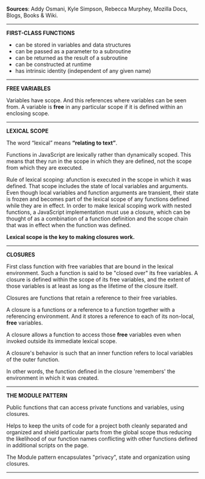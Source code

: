 **Sources**: Addy Osmani, Kyle Simpson, Rebecca Murphey, Mozilla Docs, Blogs, Books & Wiki.

------------------------------------------------------------------------

**FIRST-CLASS FUNCTIONS**

- can be stored in variables and data structures
- can be passed as a parameter to a subroutine
- can be returned as the result of a subroutine
- can be constructed at runtime
- has intrinsic identity (independent of any given name)

------------------------------------------------------------------------

**FREE VARIABLES**

Variables have scope. And this references where variables can be seen from. 
A variable is **free** in any particular scope if it is defined within an enclosing scope.

------------------------------------------------------------------------

**LEXICAL SCOPE**

The word “lexical” means **“relating to text”**.

Functions in JavaScript are lexically rather than dynamically scoped. This means that they run in the scope in which they are defined, not the scope from which they are executed.

Rule of lexical scoping: afunction is executed in the scope in which it was defined. That scope includes the state of local variables and arguments. Even though local variables and function arguments are transient, their state is frozen and becomes part of the lexical scope of any functions defined while they are in effect. In order to make lexical scoping work with nested functions, a JavaScript implementation must use a closure, which can be thought of as a combination of a function definition and the scope chain that was in effect when the function was defined.

**Lexical scope is the key to making closures work.**

------------------------------------------------------------------------

**CLOSURES**

First class function with free variables that are bound in the lexical environment. Such a function is said to be "closed over" its free variables. A closure is defined within the scope of its free variables, and the extent of those variables is at least as long as the lifetime of the closure itself.

Closures are functions that retain a reference to their free variables.

A closure is a functions or a reference to a function together with a referencing environment. And it stores a reference to each of its non-local, 
**free**  variables.

A closure allows a function to access those **free** variables even when invoked outside its immediate lexical scope.

A closure's behavior is such that an inner function refers to local variables of the outer function.

In other words, the function defined in the closure 'remembers' the environment in which it was created. 

------------------------------------------------------------------------

**THE MODULE PATTERN**

Public functions that can access private functions and variables, using closures.

Helps to keep the units of code for a project both cleanly separated and organized and shield particular parts from the global scope thus reducing the likelihood of our function names conflicting with other functions defined in additional scripts on the page.

The Module pattern encapsulates "privacy", state and organization using closures.

------------------------------------------------------------------------
